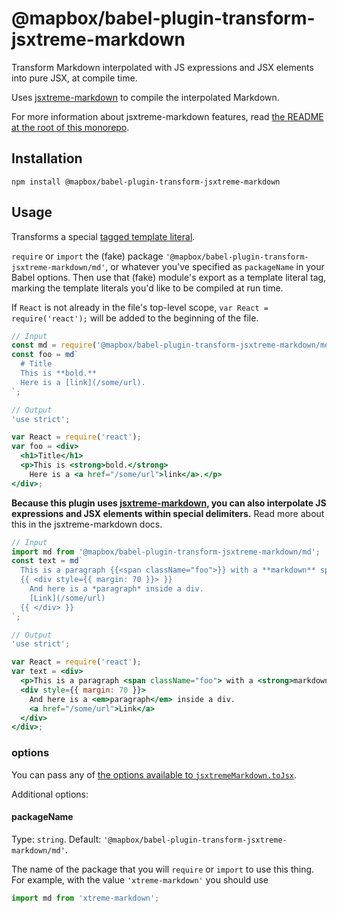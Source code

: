 # @mapbox/babel-plugin-transform-jsxtreme-markdown

Transform Markdown interpolated with JS expressions and JSX elements into pure JSX, at compile time.

Uses [jsxtreme-markdown](https://github.com/mapbox/jsxtreme-markdown/tree/main/packages/jsxtreme-markdown#readme) to compile the interpolated Markdown.

For more information about jsxtreme-markdown features, read [the README at the root of this monorepo](https://github.com/mapbox/jsxtreme-markdown#readme).

## Installation

```
npm install @mapbox/babel-plugin-transform-jsxtreme-markdown
```

## Usage

Transforms a special [tagged template literal](https://developer.mozilla.org/en-US/docs/Web/JavaScript/Reference/Template_literals#Tagged_template_literals).

`require` or `import` the (fake) package `'@mapbox/babel-plugin-transform-jsxtreme-markdown/md'`, or whatever you've specified as `packageName` in your Babel options.
Then use that (fake) module's export as a template literal tag, marking the template literals you'd like to be compiled at run time.

If `React` is not already in the file's top-level scope, `var React = require('react');` will be added to the beginning of the file.

```jsx
// Input
const md = require('@mapbox/babel-plugin-transform-jsxtreme-markdown/md');
const foo = md`
  # Title
  This is **bold.**
  Here is a [link](/some/url).
`;

// Output
'use strict';

var React = require('react');
var foo = <div>
  <h1>Title</h1>
  <p>This is <strong>bold.</strong>
    Here is a <a href="/some/url">link</a>.</p>
</div>;
```

**Because this plugin uses [jsxtreme-markdown](https://github.com/mapbox/jsxtreme-markdown), you can also interpolate JS expressions and JSX elements within special delimiters.**
Read more about this in the jsxtreme-markdown docs.

```jsx
// Input
import md from '@mapbox/babel-plugin-transform-jsxtreme-markdown/md';
const text = md`
  This is a paragraph {{<span className="foo">}} with a **markdown** span inside {{</span>}}
  {{ <div style={{ margin: 70 }}> }}
    And here is a *paragraph* inside a div.
    [Link](/some/url)
  {{ </div> }}
`;

// Output
'use strict';

var React = require('react');
var text = <div>
  <p>This is a paragraph <span className="foo"> with a <strong>markdown</strong> span inside </span></p>
  <div style={{ margin: 70 }}>
    And here is a <em>paragraph</em> inside a div.
    <a href="/some/url">Link</a>
  </div>
</div>;
```

### options

You can pass any of [the options available to `jsxtremeMarkdown.toJsx`](https://github.com/mapbox/jsxtreme-markdown/tree/main/packages/jsxtreme-markdown#options).

Additional options:

#### packageName

Type: `string`.
Default: `'@mapbox/babel-plugin-transform-jsxtreme-markdown/md'`.

The name of the package that you will `require` or `import` to use this thing.
For example, with the value `'xtreme-markdown'` you should use

```js
import md from 'xtreme-markdown';
```
